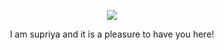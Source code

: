 <p align="center"> 
<img src="https://github.com/supriya1511/supriya1511/blob/master/Hello.gif">
</p>

<p align="center"> I am supriya and it is a pleasure to have you here! <p>
  
  
<!--
**supriya1511/supriya1511** is a ✨ _special_ ✨ repository because its `README.md` (this file) appears on your GitHub profile.

Here are some ideas to get you started:

- 🔭 I’m currently working on ...
- 🌱 I’m currently learning ...
- 👯 I’m looking to collaborate on ...
- 🤔 I’m looking for help with ...
- 💬 Ask me about ...
- 📫 How to reach me: ...
- 😄 Pronouns: ...
- ⚡ Fun fact: ...
-->
